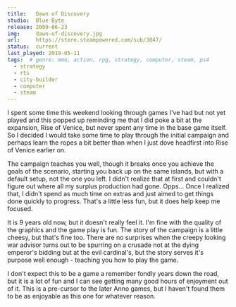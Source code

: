 ```yaml
---
title:   Dawn of Discovery 
studio:  Blue Byte
release: 2009-06-23 
img:     dawn-of-discovery.jpg 
url:     https://store.steampowered.com/sub/3047/
status:  current
last_played: 2019-05-11
tags:  # genre: mmo, action, rpg, strategy, computer, steam, ps4
  - strategy
  - rts
  - city-builder
  - computer
  - steam
---
```


I spent some time this weekend looking through games I've had but not yet played and this popped up reminding me that I did poke a bit at the expansion, Rise of Venice, but never spent any time in the base game itself. So I decided I would take some time to play through the initial campaign and perhaps learn the ropes a bit better than when I just dove headfirst into Rise of Venice earlier on.

The campaign teaches you well, though it breaks once you achieve the goals of the scenario, starting you back up on the same islands, but with a default setup, not the one you left. I didn't realize that at first and couldn't figure out where all my surplus production had gone. Opps... Once I realized that, I didn't spend as much time on extras and just aimed to get things done quickly to progress. That's a little less fun, but it does help keep me focused.

It is 9 years old now, but it doesn't really feel it. I'm fine with the quality of the graphics and the game play is fun. The story of the campaign is a little cheesy, but that's fine too. There are no surprises when the creepy looking war advisor turns out to be spurring on a crusade not at the dying emperor's bidding but at the evil cardinal's, but the story serves it's purpose well enough - teaching you how to play the game.

I don't expect this to be a game a remember fondly years down the road, but it is a lot of fun and I can see getting many good hours of enjoyment out of it. This is a pre-cursor to the later Anno games, but I haven't found them to be as enjoyable as this one for whatever reason.